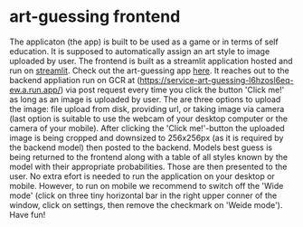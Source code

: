 # art-guessing frontend
The applicaton (the app) is built to be used as a game or in terms of self education.
It is supposed to automatically assign an art style to image uploaded by user.
The frontend is built as a streamlit application hosted and run on [streamlit](https://streamlit.io/).
Check out the art-guessing app [here](https://art-guessing.streamlit.app/).
It reaches out to the backend appliation run on GCR at (https://service-art-guessing-l6hzosl6eq-ew.a.run.app/) 
via post request every time you click the button 'Click me!' as long as an image is uploaded by user.
The are three options to upload the image: file upload from disk, providing url, or taking image via camera 
(last option is suitable to use the webcam of your desktop computer or the camera of your mobile).
After clicking the 'Click me!'-button the uploaded image is being cropped and downsized to 256x256px 
(as it is required by the backend model) then posted to the backend. Models best guess is being returned 
to the frontend along with a table of all styles known by the model with their appropriate probabilities. 
Those are then presented to the user. 
No extra efort is needed to run the application on your desktop or mobile. However, to run on mobile we recommend
to switch off the 'Wide mode' (click on three tiny horizontal bar in the right upper conner of the window,
click on settings, then remove the checkmark on 'Weide mode').
Have fun!
